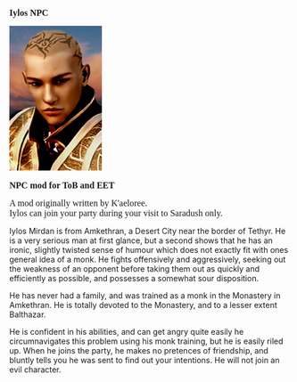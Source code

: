 <html>


<p class=MsoNormal style='line-height:normal'><b><span lang=EN-US
style='font-size:12.0pt;font-family:"Times New Roman",serif'>Iylos NPC</span></b></p>


<p class=MsoNormal style='margin-bottom:0cm;margin-bottom:.0001pt;line-height:
normal'><span style='font-size:12.0pt;font-family:"Times New Roman",serif'><img
width=166 height=260 id="Picture 1" src="Iylos.jpg"
></span></p>

<p class=MsoNormal style='line-height:normal'><b><span lang=EN-US
style='font-size:12.0pt;font-family:"Times New Roman",serif'>NPC mod for ToB and EET</span></b></p>

<p class=MsoNormal style='line-height:normal'><span lang=EN-US
style='font-size:12.0pt;font-family:"Times New Roman",serif'>A mod originally written by K'aeloree.<br>
Iylos can join your party during your visit to Saradush only. <br>

Iylos Mirdan is from Amkethran, a Desert City near the border of Tethyr. He is a very serious man at first glance, but a second shows that he has an ironic, slightly twisted sense of humour which does not exactly fit with ones general idea of a monk. He fights offensively and aggressively, seeking out the weakness of an opponent before taking them out as quickly and efficiently as possible, and possesses a somewhat sour disposition.

He has never had a family, and was trained as a monk in the Monastery in Amkethran. He is totally devoted to the Monastery, and to a lesser extent Balthazar.

He is confident in his abilities, and can get angry quite easily he circumnavigates this problem using his monk training, but he is easily riled up. When he joins the party, he makes no pretences of friendship, and bluntly tells you he was sent to find out your intentions. He will not join an evil character. 

 <br>
 <br>

<br>
&nbsp;</span></p>

<p class=MsoNormal><span lang=EN-NZ>&nbsp;</span></p>

</div>

</body>

</html>



